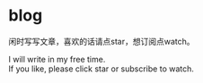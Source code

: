 # blog
闲时写写文章，喜欢的话请点star，想订阅点watch。<br>

I will write in my free time. <br>
If you like, please click star or subscribe to watch. <br>
